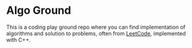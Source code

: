 #  Algo Ground
This is a coding play ground repo where you can find implementation of algorithms and solution to problems, often from [LeetCode](https://leetcode.com), implemented with C++.

